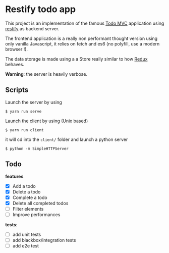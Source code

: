 # Restify todo app

This project is an implementation of the famous [Todo MVC](http://todomvc.com)
application using [restify](http://restify.com) as backend server.

The frontend application is a really non performant thought version using only vanilla Javascript,
it relies on fetch and es6 (no polyfill, use a modern browser !).

The data storage is made using a a Store really similar to how [Redux](http://redux.js.org) behaves.

**Warning**: the server is heavily verbose.

## Scripts

Launch the server by using

```
$ yarn run serve
```

Launch the client by using (Unix based)

```
$ yarn run client
```

it will cd into the `client/` folder and launch a python server

```
$ python -m SimpleHTTPServer
```

## Todo 

**features**
- [x] Add a todo
- [x] Delete a todo
- [x] Complete a todo
- [x] Delete all completed todos
- [ ] Filter elements
- [ ] Improve performances

**tests**:

- [ ] add unit tests
- [ ] add blackbox/integration tests
- [ ] add e2e test
